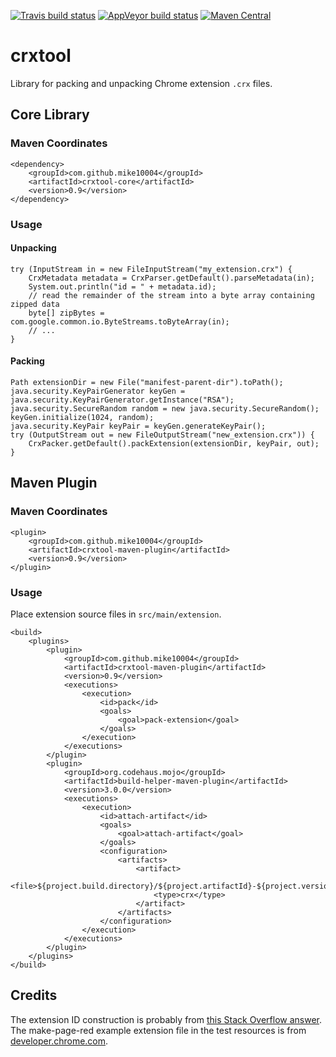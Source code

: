 [![Travis build status](https://img.shields.io/travis/mike10004/crxtool.svg)](https://travis-ci.org/mike10004/crxtool)
[![AppVeyor build status](https://ci.appveyor.com/api/projects/status/bb3s40548ffj3uf5?svg=true)](https://ci.appveyor.com/project/mike10004/crxtool)
[![Maven Central](https://img.shields.io/maven-central/v/com.github.mike10004/crxtool.svg)](https://repo1.maven.org/maven2/com/github/mike10004/crxtool/)

# crxtool

Library for packing and unpacking Chrome extension `.crx` files.

## Core Library

### Maven Coordinates

    <dependency>
        <groupId>com.github.mike10004</groupId>
        <artifactId>crxtool-core</artifactId>
        <version>0.9</version>
    </dependency>

### Usage

#### Unpacking

    try (InputStream in = new FileInputStream("my_extension.crx") {
        CrxMetadata metadata = CrxParser.getDefault().parseMetadata(in);
        System.out.println("id = " + metadata.id);
        // read the remainder of the stream into a byte array containing zipped data
        byte[] zipBytes = com.google.common.io.ByteStreams.toByteArray(in);
        // ...
    }

#### Packing

    Path extensionDir = new File("manifest-parent-dir").toPath();
    java.security.KeyPairGenerator keyGen = java.security.KeyPairGenerator.getInstance("RSA");
    java.security.SecureRandom random = new java.security.SecureRandom();
    keyGen.initialize(1024, random);
    java.security.KeyPair keyPair = keyGen.generateKeyPair();
    try (OutputStream out = new FileOutputStream("new_extension.crx")) {
        CrxPacker.getDefault().packExtension(extensionDir, keyPair, out);
    }

## Maven Plugin

### Maven Coordinates

    <plugin>
        <groupId>com.github.mike10004</groupId>
        <artifactId>crxtool-maven-plugin</artifactId>
        <version>0.9</version>
    </plugin>

### Usage

Place extension source files in `src/main/extension`.

    <build>
        <plugins>
            <plugin>
                <groupId>com.github.mike10004</groupId>
                <artifactId>crxtool-maven-plugin</artifactId>
                <version>0.9</version>
                <executions>
                    <execution>
                        <id>pack</id>
                        <goals>
                            <goal>pack-extension</goal>
                        </goals>
                    </execution>
                </executions>
            </plugin>
            <plugin>
                <groupId>org.codehaus.mojo</groupId>
                <artifactId>build-helper-maven-plugin</artifactId>
                <version>3.0.0</version>
                <executions>
                    <execution>
                        <id>attach-artifact</id>
                        <goals>
                            <goal>attach-artifact</goal>
                        </goals>
                        <configuration>
                            <artifacts>
                                <artifact>
                                    <file>${project.build.directory}/${project.artifactId}-${project.version}.crx</file>
                                    <type>crx</type>
                                </artifact>
                            </artifacts>
                        </configuration>
                    </execution>
                </executions>
            </plugin>
        </plugins>
    </build>

## Credits

The extension ID construction is probably from [this Stack Overflow answer](https://stackoverflow.com/a/2050916/2657036). 
The make-page-red example extension file in the test resources is from [developer.chrome.com](https://developer.chrome.com/extensions/samples).

